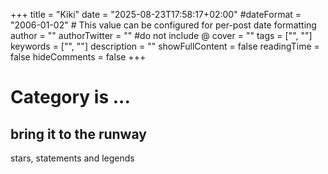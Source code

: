 +++
title = "Kiki"
date = "2025-08-23T17:58:17+02:00"
#dateFormat = "2006-01-02" # This value can be configured for per-post date formatting
author = ""
authorTwitter = "" #do not include @
cover = ""
tags = ["", ""]
keywords = ["", ""]
description = ""
showFullContent = false
readingTime = false
hideComments = false
+++

# Category is ...

## bring it to the runway
stars, statements and legends
